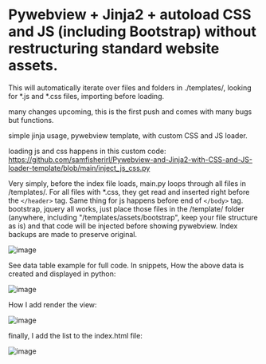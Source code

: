 # 
# Pywebview + Jinja2 + autoload CSS and JS (including Bootstrap) without restructuring standard website assets. 

 This will automatically iterate over files and folders in ./templates/, looking for *.js and *.css files, importing before loading. 


many changes upcoming, this is the first push and comes with many bugs but functions.  

simple jinja usage, pywebview template, with custom CSS and JS loader. 

loading js and css happens in this custom code: https://github.com/samfisherirl/Pywebview-and-Jinja2-with-CSS-and-JS-loader-template/blob/main/inject_js_css.py

Very simply, before the index file loads, main.py loops through all files in /templates/. For all files with  *.css, they get read and inserted right before the  `</header>` tag. Same thing for js happens before end of `</body>` tag. 
bootstrap, jquery all works, just place those files in the /template/ folder (anywhere, including "/templates/assets/bootstrap", keep your file structure as is) and that code will be injected before showing pywebview. Index backups are made to preserve original.

![image](https://user-images.githubusercontent.com/98753696/221055533-0f7fc5b9-58af-41db-9af6-39a8a9712ffc.png)

See data table example for full code. In snippets, How the above data is created and displayed in python:


 ![image](https://user-images.githubusercontent.com/98753696/221068373-2fb0b56d-84df-41e2-a2bd-92bbc7ec4fb0.png)




How I add render the view:
 
 ![image](https://user-images.githubusercontent.com/98753696/221068247-3405b219-f85d-43b1-b86a-b1d7c1b94c88.png)

      
      
      
                      
finally, I add the list to the index.html file:

![image](https://user-images.githubusercontent.com/98753696/221068165-a6798250-13d1-4e85-b1aa-1b5da9a06e6a.png)
